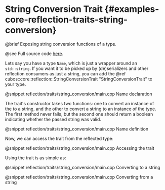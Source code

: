 # String Conversion Trait {#examples-core-reflection-traits-string-conversion}

@brief Exposing string conversion functions of a type.

@see Full source code [here](https://github.com/GameDevTecnico/cubos/tree/main/core/samples/reflection/traits/string_conversion).

Lets say you have a type `Name`, which is just a wrapper around an
`std::string`. If you want it to be picked up by (de)serializers and other
reflection consumers as just a string, you can add the @ref
cubos::core::reflection::StringConversionTrait "StringConversionTrait" to your
type.

@snippet reflection/traits/string_conversion/main.cpp Name declaration

The trait's constructor takes two functions: one to convert an instance of the
to a string, and the other to convert a string to an instance of the type. The
first method never fails, but the second one should return a boolean indicating
whether the passed string was valid.

@snippet reflection/traits/string_conversion/main.cpp Name definition

Now, we can access the trait from the reflected type:

@snippet reflection/traits/string_conversion/main.cpp Accessing the trait

Using the trait is as simple as:

@snippet reflection/traits/string_conversion/main.cpp Converting to a string

@snippet reflection/traits/string_conversion/main.cpp Converting from a string
